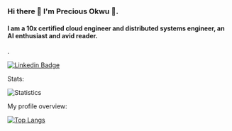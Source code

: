 ### Hi there 👋 I'm Precious Okwu 🙂.

#### I am a 10x certified cloud engineer and distributed systems engineer, an AI enthusiast and avid reader.


.

[![Linkedin Badge](https://img.shields.io/badge/LinkedIn-Precious%20Okwu-blue?style=flat-square&logo=Linkedin&logoColor=white&link=https://www.linkedin.com/in/libracoder/)](https://www.linkedin.com/in/libracoder/)

<div>
  <p>Stats: </p>

  ![Statistics](https://github-readme-stats.vercel.app/api?username=libracoder&show_icons=true&count_private=true&theme=ayu-mirage)

</div>

<div>
  <p>My profile overview: </p>
  
 [![Top Langs](https://github-readme-stats.vercel.app/api/top-langs/?username=libracoder&layout=compact&theme=ayu-mirage)](https://github.com/libracoder/github-readme-stats)
</div>
